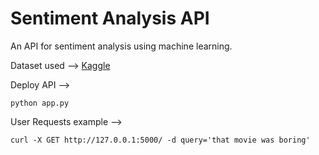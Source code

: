 # Sentiment Analysis API

An API for sentiment analysis using machine learning.

Dataset used --> [Kaggle](https://www.kaggle.com/c/sentiment-analysis-on-movie-reviews/data)


Deploy API -->
```
python app.py
```

User Requests example -->
```
curl -X GET http://127.0.0.1:5000/ -d query='that movie was boring'
```